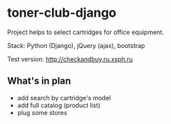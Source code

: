 # toner-club-django

Project helps to select cartridges for office equipment.

Stack: Python (Django), jQuery (ajax), bootstrap

Test version: http://checkandbuy.ru.xsph.ru

What's in plan
--------------
- add search by cartridge's model
- add full catalog (product list)
- plug some stores
